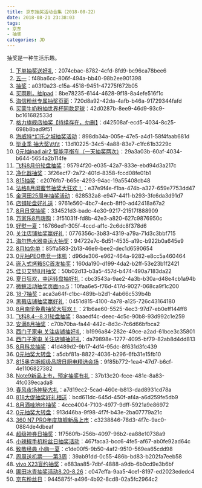 ```yaml
---
title: 京东抽奖活动合集（2018-08-22）
date: 2018-08-21 23:38:03
tags:
- 京东
- 抽奖
categories: JD
---
```

抽奖是一种生活乐趣。
<!--more-->
1. [下单抽奖送好礼](https://sale.jd.com/act/CNG3trYx27yEX.html)：2074cbac-8782-4cfd-8fd9-bc96ca78bee6
2. [五一](https://sale.jd.com/act/N4gL8sZJXe.html)：f48ba6cc-806f-494a-bb40-98b2ee901398
3. [抽奖](https://sale.jd.com/act/dtToP3gx7OCBKD.html)：a03f0a23-c15a-4518-9451-47275f672b05
4. [买雨刷，抽Ipad](https://sale.jd.com/act/svlrndtxmo416.html)：8be78235-6144-4628-9f18-8a4efe516f1c
5. [海信粉丝专属抽奖页面](https://sale.jd.com/act/4toMzG5jeX2CZwuv.html)：720d8a92-42da-4afb-b46a-91729344fafd
6. [买蒙牛奶粉抽世界杯同款足球](https://sale.jd.com/act/UGbprCcw0m.html)：42d0287b-8ee9-46d9-93c9-bc161682533d
7. [格力旗舰店抽奖【持续存在，勿删】](https://sale.jd.com/act/sxY35ojWkC.html)：d42508af-ecd5-4034-8c25-698b8bad9f51
8. [海威特*幻乐之城抽奖活动](https://sale.jd.com/act/NrmetHp2Fi4L.html)：898db34a-005e-47e5-a4d1-58f4faab681d
9. [毕业季 抽大奖\t\t\t](https://sale.jd.com/act/3SLPZ5Ybj7FDU.html)：13d10225-34c5-4a88-83e7-c1fc61b3229c
10. [0元抽ipad air2 智能平衡车（一天抽奖两次）](https://sale.jd.com/act/O1QBMSd2KTEHzhmf.html)：29a3a03b-60af-4034-b644-5654a2b114fe
11. [飞科8月份轮盘抽奖](https://sale.jd.com/act/sVzvBGkcQH4t6RIF.html)：95794f20-e035-42a7-833e-ebd94d3a217c
12. [净化器抽奖](https://sale.jd.com/act/Gn0bVrw6XIEWdv1O.html)：3f26ecf7-2a72-401d-8358-fccd08fe01b1
13. [815抽奖](https://sale.jd.com/act/xXCmUAV6lBLH.html)：c2076fb7-b65e-4293-94ac-19a55408cb48
14. [法格8月闺蜜节抽奖大狂欢！](https://sale.jd.com/act/7chvfJ3XKNFxMTL.html)：e37e9f4e-f1ba-474b-a327-659e7753dd47
15. [金河田25周年抽奖活动](https://sale.jd.com/act/QAmkEj6bL0Bl.html)：628532a8-e947-44f1-b293-3fc6da3d91d7
16. [店铺轮盘好礼送](https://sale.jd.com/act/PF3wtQqluDfS5gEy.html)：9761e560-4bc7-4ecb-8ff0-ad42418a67a2
17. [8月日常抽奖](https://sale.jd.com/act/KxyLPzScgJo.html)：334521d3-badc-4e30-9217-21517f888909
18. [万家乐8月嗨购](https://sale.jd.com/act/MoBTnsbrWtHXAF.html)：3f51031f-fd8b-42e3-a820-627c9876950c
19. [好熨一夏](https://sale.jd.com/act/AZoct2q1BOhTU.html)：16766ed1-305f-4ccd-af1c-2c6dc8f378d6
20. [关注店铺抽奖赢好礼](https://sale.jd.com/act/DhKrOjXnFcGL.html)：0776356c-3b83-4319-a79a-71d3c3bbf715
21. [海尔热水器幸运大抽奖](https://sale.jd.com/act/cXIprbGntixYU1.html)：94722e7c-6d51-4535-a19c-b922b0a645e9
22. [8月抽免单](https://sale.jd.com/act/Ofzk8FVbXa.html)：85ffa583-2b13-46e9-bee2-dec1d6590654
23. [0元抽PEO电竞一体机](https://sale.jd.com/act/elxwYjKU40oOF7.html)：d96de306-e962-464a-9282-e8cc5a460464
24. [嵌入式烤箱SC首发抽奖](https://sale.jd.com/act/q4YumPVZCFJl5R0z.html)：160da190-d199-4da2-b2ff-53e23b1f2421
25. [佳贝艾特8月抽奖](https://sale.jd.com/act/KxyLPzScgJo.html)：50b02d13-b3a5-457d-b474-490a7183da22
26. [夏日狂欢，幸运转盘抽好礼](https://sale.jd.com/act/DTNh7q8yWQgosK.html)：cbc3543a-9ae2-4a3b-b30a-d48e4cb1a94b
27. [微鲸活动抽奖页面no.5](https://sale.jd.com/act/dLW5AFnisJq6.html)：10faa6e5-f76d-417d-9027-068ca9f1c200
28. [18-7抽奖](https://sale.jd.com/act/uzYr0eWdgPSs2vo.html)：aca3a64f-c1bc-489b-b2d1-4ab66c539b4b
29. [黑莓店铺抽奖赢好礼](https://sale.jd.com/act/AWtJKHVCUQxN.html)：0451d815-4100-4a78-a125-726c43164180
30. [8月南孚免费抽奖大狂欢！](https://sale.jd.com/act/xUvpngu6t0.html)：21b6ae60-5525-4ec3-97d7-eb0eff144ff8
31. [飞科8.4--8.31轮盘抽奖](https://sale.jd.com/act/lejBKAWUctaGOdSN.html)：8aaedf4c-deec-4c5c-90b8-93d992c1e259
32. [安满8月抽奖](https://sale.jd.com/act/04IQKT1aivoL5bR.html)：c70b70ba-fa44-442c-8d3c-7c6d66bfbca2
33. [西门子家电   关注店铺抽好礼](https://sale.jd.com/act/WqFkmJcIODt1oEs.html)：b1996a84-282e-49ce-a2ad-61bce3c35801
34. [西门子家电   关注店铺抽好礼](https://sale.jd.com/act/WqFkmJcIODt1oEs.html)：da79898e-1277-4095-bf79-82ab8d4dd813
35. [8月科龙抽奖](https://sale.jd.com/act/oMeBjgbZqW.html)：41d489d2-9b17-4df4-95dc-8f631d3fc439
36. [0元抽奖大转盘](https://sale.jd.com/act/DhKrOjXnFcGL.html)：a5dbf81a-8822-4036-b296-6fb31e15fb10
37. [815奥克斯超级品牌日厨电精选会场](https://sale.jd.com/act/Qxsp0raHgRb.html)：9f85b772-1ea4-47d7-b6cf-4e1106827382
38. [Note9新品上市，预定抽奖有礼](https://sale.jd.com/act/3qzJEYrob4SB2f.html)：37b13c20-fcce-481e-8a83-4fc039ecada8
39. [春风夜场神秘大礼](https://sale.jd.com/act/WNJk1Dbv2jwTz.html)：a7d19ec2-5cad-460e-b813-dad8931cd78a
40. [818大促抽奖好礼相送](https://sale.jd.com/act/iKJyp5G3ahrt.html)：bcd611dc-645d-450f-af4a-a6d259fe5db9
41. [8月洒哇地咔抽奖](https://sale.jd.com/act/LWU81XPmkgQ0.html)：4cce4004-7103-4977-9dff-5921a9e86972
42. [0元抽奖大转盘](https://sale.jd.com/act/DhKrOjXnFcGL.html)：913d46ba-9f98-4f7f-b43e-2ba07779a21c
43. [360 N7 PRO年度旗舰新品上市](https://sale.jd.com/act/lhyRYJDSTC.html)：c3238846-78d3-4f7c-9ac0-0884de4dbeaf
44. [超级神券日抽奖](https://sale.jd.com/act/L0peOv4XP5nHmiz.html)：1f7560fb-256b-4097-96b2-ea88e10738a9
45. [小辣椒手机粉丝日抽奖活动](https://sale.jd.com/act/qah3oPjdV2.html)：467faca3-bcc6-4fe5-af67-ab0fe92ad64c
46. [致敬经典 小嗨一夏](https://sale.jd.com/act/3FZz2moRy48WN.html)：c1de00f5-9b50-4af2-9510-569ea65cdd98
47. [周周送机票——第3周](https://sale.jd.com/act/JdwOGUcZaI.html)：39ab91dd-0c55-486b-bd83-b202fa7eeb58
48. [vivo X23盲约抽奖](https://sale.jd.com/act/15achfs4ywo.html)：e683aa85-7dbf-4888-a9db-6b0cd9e3b6bf
49. [圃田冰青抽奖活动8.20-8.26](https://sale.jd.com/act/GNsI2WwlnmPE.html)：c047effa-9aa5-4ce1-8197-ed2023ededc4
50. [京东粉丝日](https://sale.jd.com/act/dICmVvB6kNT3.html)：9445875f-a496-4b92-8cd8-02a5fc2964c2
